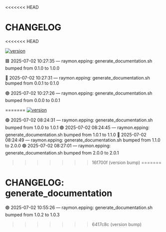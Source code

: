 <<<<<<< HEAD
# CHANGELOG
<<<<<<< HEAD

[![version](https://img.shields.io/badge/version-1.0.0-red)](https://github.com/raymonepping)

🟥 2025-07-02 10:27:35 — raymon.epping: generate_documentation.sh bumped from 0.1.0 to 1.0.0

🔵 2025-07-02 10:27:31 — raymon.epping: generate_documentation.sh bumped from 0.0.1 to 0.1.0

🟣 2025-07-02 10:27:26 — raymon.epping: generate_documentation.sh bumped from 0.0.0 to 0.0.1

=======
[![version](https://img.shields.io/badge/version-2.0.1-blue)](https://github.com/raymonepping)

🟢 2025-07-02 08:24:31 — raymon.epping: generate_documentation.sh bumped from 1.0.0 to 1.0.1
🟣 2025-07-02 08:24:45 — raymon.epping: generate_documentation.sh bumped from 1.0.1 to 1.1.0
🔵 2025-07-02 08:24:49 — raymon.epping: generate_documentation.sh bumped from 1.1.0 to 2.0.0
🟢 2025-07-02 08:27:01 — raymon.epping: generate_documentation.sh bumped from 2.0.0 to 2.0.1
>>>>>>> 16f700f (version bump)
=======
# CHANGELOG: generate_documentation

🟣 2025-07-02 10:55:26 — raymon.epping: generate_documentation.sh bumped from 1.0.2 to 1.0.3

>>>>>>> 6417c8c (version bump)
